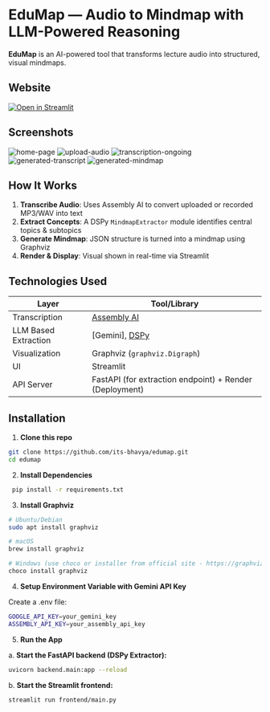 # EduMap — Audio to Mindmap with LLM-Powered Reasoning

**EduMap** is an AI-powered tool that transforms lecture audio into structured, visual mindmaps. 

## Website

[![Open in Streamlit](https://static.streamlit.io/badges/streamlit_badge_black_white.svg)](https://edumap-ai.streamlit.app/)

## Screenshots

![home-page](https://github.com/user-attachments/assets/a3a5c969-9d78-41ee-b396-31163fe1d41d)
![upload-audio](https://github.com/user-attachments/assets/18045e90-c6ff-43c2-bcf0-6684b2277ba7)
![transcription-ongoing](https://github.com/user-attachments/assets/87000186-f99e-4fdb-9bc2-3bef6db9fee1)
![generated-transcript](https://github.com/user-attachments/assets/7185cae8-49a3-4e2f-8a33-664382234c10)
![generated-mindmap](https://github.com/user-attachments/assets/8e2231de-28f7-420d-8215-b192130c6ee8)


## How It Works
1. **Transcribe Audio**: Uses Assembly AI to convert uploaded or recorded MP3/WAV into text
2. **Extract Concepts**: A DSPy `MindmapExtractor` module identifies central topics & subtopics
3. **Generate Mindmap**: JSON structure is turned into a mindmap using Graphviz
4. **Render & Display**: Visual shown in real-time via Streamlit

## Technologies Used
| Layer            | Tool/Library                 |
|------------------|------------------------------|
| Transcription     | [Assembly AI](https://github.com/AssemblyAI/assemblyai-python-sdk) |
| LLM Based Extraction   | [Gemini], [DSPy](https://github.com/stanfordnlp/dspy)         |
| Visualization     | Graphviz (`graphviz.Digraph`)                        |
| UI                | Streamlit                                          |
| API Server        | FastAPI (for extraction endpoint) + Render (Deployment)                 |

## Installation
1. **Clone this repo**

```bash
git clone https://github.com/its-bhavya/edumap.git
cd edumap
```

2. **Install Dependencies**

```bash
 pip install -r requirements.txt
```

3. **Install Graphviz**

```bash
# Ubuntu/Debian
sudo apt install graphviz

# macOS
brew install graphviz

# Windows (use choco or installer from official site - https://graphviz.org/download/)
choco install graphviz
```

4. **Setup Environment Variable with Gemini API Key**

Create a .env file:
```bash
GOOGLE_API_KEY=your_gemini_key
ASSEMBLY_API_KEY=your_assembly_api_key
```

5. **Run the App**

a. **Start the FastAPI backend (DSPy Extractor):**
   ```bash
   uvicorn backend.main:app --reload
   ````
b. **Start the Streamlit frontend:**
   ```bash
   streamlit run frontend/main.py
   ```


